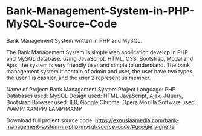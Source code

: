 # Bank-Management-System-in-PHP-MySQL-Source-Code
Bank Management System written in PHP and MySQL.

The Bank Management System is simple web application develop in PHP and MySQL database, using JavaScript, HTML, CSS, Bootstrap, Modal and Ajax, the system is very friendly user and simple to understand. The bank management system it contain of admin and user, the user have two types the user 1 is cashier, and the user 2 represent us member.

Name of Project:    Bank Management System Project
Language:                  PHP
Databases used:      MySQL
Design used:            HTML JavaScript, Ajax, JQuery, Bootstrap
Browser used:          IE8, Google Chrome, Opera Mozilla
Software used:         WAMP/ XAMPP/ LAMP/MAMP

Download full project source code: https://exousiaamedia.com/bank-management-system-in-php-mysql-source-code/#google_vignette
